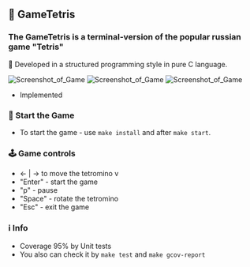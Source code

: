 ## 🧩 GameTetris

### The GameTetris is a terminal-version of the popular russian game "Tetris"
🚀 Developed in a structured programming style in pure C language.

![Screenshot_of_Game](images/Start)
![Screenshot_of_Game](images/Game)
![Screenshot_of_Game](images/Game_over)

* Implemented 

### 🏁 Start the Game

* To start the game - use `make install` and after `make start`.


### 🕹️ Game controls

* <- | -> to move the tetromino
     v
* "Enter" - start the game
* "p" - pause
* "Space" - rotate the tetromino
* "Esc" - exit the game

### ℹ️ Info

* Coverage 95% by Unit tests
* You also can check it by `make test` and `make gcov-report`
